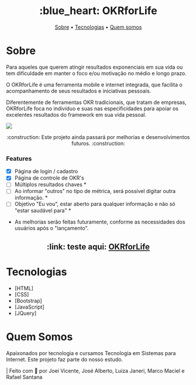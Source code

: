 <h1 align="center">:blue_heart: OKRforLife</h1>

<p align="center">
  <a href="#sobre">Sobre</a> •
  <a href="#tecnologias">Tecnologias</a> •
  <a href="#quem-somos">Quem somos</a>  
</p>

# Sobre
<p>Para aqueles que querem atingir resultados exponenciais em sua vida ou tem dificuldade em manter o foco e/ou motivação no médio e longo prazo.</p>
<p>O OKRforLife é uma ferramenta mobile e internet integrada, que facilita  o acompanhamento de seus resultados e iniciativas pessoais.</p>
<p>Diferentemente de ferramentas OKR tradicionais, que tratam de empresas, OKRforLife foca no indivíduo e suas nas especificidades para apoiar os excelentes resultados do framework em sua vida pessoal.</p>

<img align="center" src="https://okrforlife.000webhostapp.com/img/okr.gif">

<p align="center">:construction: Este projeto ainda passará por melhorias e desenvolvimentos futuros. :construction:</p>

### Features
- [x] Página de login / cadastro
- [x] Página de controle de OKR's
- [ ] Múltiplos resultados chaves *
- [ ] Ao informar "outros" no tipo de métrica, será possível digitar outra informação. *
- [ ] Objetivo "Eu vou", estar aberto para qualquer informação e não só "estar saudável para" *
* As melhorias serão feitas futuramente, conforme as necessidades dos usuários após o "lançamento".

<h2 align="center">:link: teste aqui: <a href="https://okrforlife.000webhostapp.com/img/okr.gif">OKRforLife</a></h2>

# Tecnologias
- [HTML]
- [CSS]
- [Bootstrap]
- [JavaScript]
- [JQuery]

# Quem Somos

<p>Apaixonados por tecnologia e cursamos Tecnologia em Sistemas para Internet. Este projeto faz parte do nosso estudo.</p>

| Feito com :blue_heart: por Joei Vicente, José Alberto, Luiza Janeri, Marco Maciel e Rafael Santana

